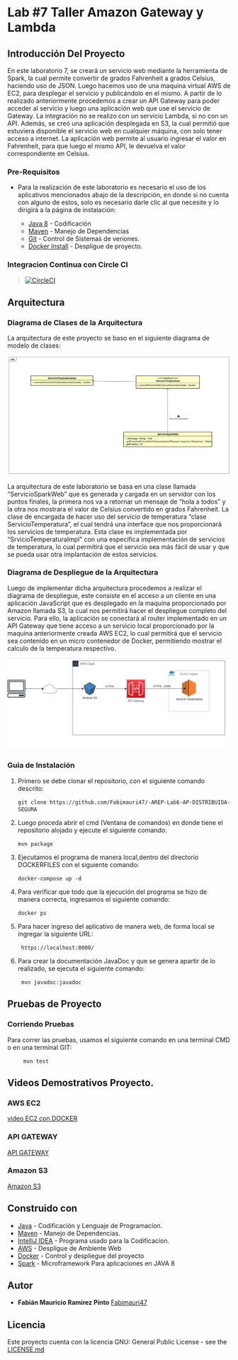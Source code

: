 # Lab #7 Taller Amazon Gateway y Lambda


## Introducción Del Proyecto

En este laboratorio 7, se creará un servicio web mediante la herramienta de Spark, la cual permite convertir de grados Fahrenheit a grados Celsius, haciendo uso de JSON. Luego hacemos uso de una maquina virtual AWS de EC2, para desplegar el servicio y publicándolo en el mismo. A partir de lo realizado anteriormente procedemos a crear un API Gateway para poder acceder al servicio y luego una aplicación web que use el servicio de Gateway. La integración no se realizo con un servicio Lambda, si no con un API. Además, se creó una aplicación desplegada en S3, la cual permitió que estuviera disponible el servicio web en cualquier máquina, con solo tener acceso a internet. La aplicación web permite al usuario ingresar el valor en Fahrenheit, para que luego el mismo API, le devuelva el valor correspondiente en Celsius.  


### Pre-Requisitos

- Para la realización de este laboratorio es necesario el uso de los aplicativos mencionados abajo de la descripción, en donde si no cuenta con alguno de estos,
       solo es necesario darle clic al que necesite y lo dirigirá a la página de instalación:


    * [Java 8](https://www.java.com/es/) - Codificación
    * [Maven](https://maven.apache.org/) - Manejo de Dependencias
    * [Git](http://git-scm.com/book/en/v2/Getting-Started-Installing-Git) - Control de Sistemas de veriones.
    * [Docker Install](https://docs.docker.com/engine/install/) - Despligue de proyecto.
    

### Integracion Continua con Circle CI
>[![CircleCI](https://circleci.com/gh/The-Developers-Eci/2020-2-PROYCVDS-THE_DEVELOPERS_ECI.svg?style=svg)](https://app.circleci.com/pipelines/github/Fabimauri47/-AREP-Lab3-CLIENTES-Y-SERVICIOS)
>

## Arquitectura 

### Diagrama de Clases de la Arquitectura
La arquitectura de este proyecto se baso en el siguiente diagrama de modelo de clases:

  ![texto cualquiera por si no carga la imagen](https://github.com/Fabimauri47/AREP-Lab7-AMAZON-Gateway-Y-Lambda/blob/main/Img/ArquitecturaLab7.png)

La arquitectura de este laboratorio se basa en una clase llamada “ServicioSparkWeb” que es generada y cargada en un servidor con los puntos finales, la primera nos va a retornar un mensaje de “hola a todos” y la otra nos mostrara el valor de Celsius convertido en grados Fahrenheit. La clase de encargada de hacer uso del servicio de temperatura “clase ServicioTemperatura”, el cual tendrá una interface que nos proporcionará los servicios de temperatura. Esta clase es implementada por “SrvicioTemperaturaImpl” con una especifica implementación de servicios de temperatura, lo cual permitirá que el servicio sea más fácil de usar y que se pueda usar otra implantación de estos servicios. 

### Diagrama de Despliegue de la Arquitectura

Luego de implementar dicha arquitectura procedemos a realizar el diagrama de despliegue, este consiste en el acceso a un cliente en una aplicación JavaScript que es desplegado en la maquina proporcionado por Amazon llamada S3, la cual nos permitirá hacer el despliegue completo del servicio. Para ello, la aplicación se conectará al router implementado en un API Gateway que tiene acceso a un servicio local proporcionado por la maquina anteriormente creada AWS EC2, lo cual permitirá que el servicio sea contenido en un micro contenedor de Docker, permitiendo mostrar el calculo de la temperatura respectivo.

 ![texto cualquiera por si no carga la imagen](https://github.com/Fabimauri47/AREP-Lab7-AMAZON-Gateway-Y-Lambda/blob/main/Img/DiagramaDespliegueAmazon.png)

### Guia de Instalación

1. Primero se debe clonar el repositorio, con el siguiente comando descrito:

       git clone https://github.com/Fabimauri47/-AREP-Lab6-AP-DISTRIBUIDA-SEGURA
    

2. Luego proceda abrir el cmd (Ventana de comandos) en donde tiene el repositorio alojado y ejecute el siguiente comando:

       mvn package
    

3. Ejecutamos el programa de manera local,dentro del directorio DOCKERFILES con el siguiente comando:

       docker-compose up -d
   

4. Para verificar que todo que la ejecución del programa se hizo de manera correcta, ingresamos el siguiente comando:

       docker ps
   
5. Para hacer ingreso del aplicativo de manera web, de forma local se ingregar la siguiente URL:

        https://localhost:8000/
		
6. Para crear la documentación JavaDoc y que se genera apartir de lo realizado, se ejecuta el siguiente comando:

		mvn javadoc:javadoc

## Pruebas de Proyecto

### Corriendo Pruebas

Para correr las pruebas, usamos el siguiente comando en una terminal CMD o en una terminal GIT:

         mvn test

## Videos Demostrativos Proyecto.

### AWS EC2

[video EC2 con DOCKER](https://web.microsoftstream.com/video/0b412606-fae2-49fb-bc4a-aea4e0280ad5?list=studio)

### API GATEWAY

[API GATEWAY](https://web.microsoftstream.com/video/a7eede1f-1762-4449-a370-8e79103710d3?list=studio)

### Amazon S3

[Amazon S3](https://web.microsoftstream.com/video/b4ecb220-bc78-4bd1-a83d-878d2a44acbe?list=studio)

## Construido con

* [Java](https://www.java.com/es/) - Codificación y Lenguaje de Programacíon.
* [Maven](https://maven.apache.org/) - Manejo de Dependencias.
* [IntelliJ IDEA](https://www.jetbrains.com/es-es/idea/) - Programa usado para la Codificacíon.
* [AWS](https://aws.amazon.com/es/education/awseducate/) - Despligue de Ambiente Web
* [Docker](https://www.docker.com/) - Control y despliegue del proyecto
* [Spark](http://sparkjava.com/) - Microframework Para aplicaciones en JAVA 8


## Autor

* **Fabián Mauricio Ramirez Pinto** [Fabimauri47](https://github.com/Fabimauri47)


## Licencia

Este proyecto cuenta con la licencia GNU: General Public License - see the [LICENSE.md](https://github.com/Fabimauri47/AREP-Lab1-Calculadora/blob/main/LICENSE.txt) 
